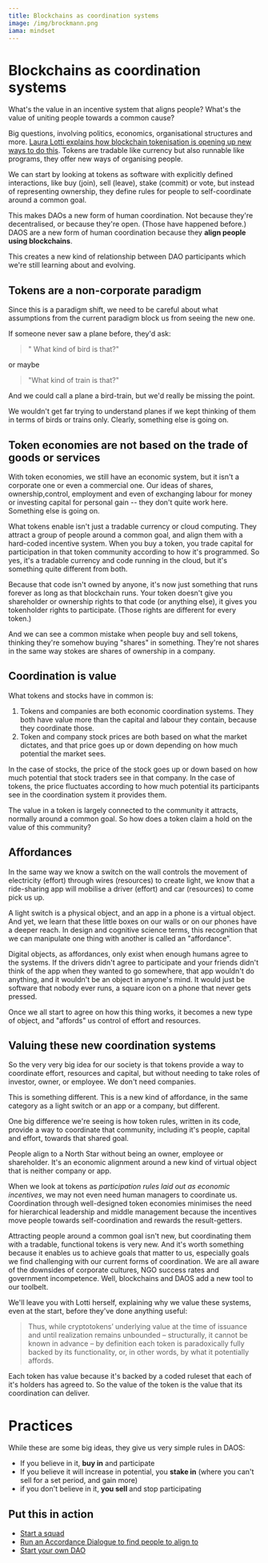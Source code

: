 ```yaml
---
title: Blockchains as coordination systems
image: /img/brockmann.png
iama: mindset
---
```


# Blockchains as coordination systems

What's the value in an incentive system that aligns people? What's the value of uniting people towards a common cause?

Big questions, involving politics, economics, organisational structures and more. [Laura Lotti explains how blockchain tokenisation is opening up new ways to do this](http://mediatheoryjournal.org/laura-lotti-blockchain-affordances/).  Tokens are tradable like currency but also runnable like programs, they offer new ways of organising people. 

We can start by looking at tokens as software with explicitly defined interactions, like buy (join), sell (leave), stake (commit) or vote, but instead of representing ownership, they define rules for people to self-coordinate around a common goal.

This makes DAOs a new form of human coordination. Not because they're decentralised, or because they're open. (Those have happened before.) DAOS are a new form of human coordination because they **align people using blockchains**.

This creates a new kind of relationship between DAO participants which we're still learning about and evolving.

## Tokens are a non-corporate paradigm

Since this is a paradigm shift, we need to be careful about what assumptions from the current paradigm block us from seeing the new one. 

If someone never saw a plane before, they'd ask:

>" What kind of bird is that?" 

or maybe 

> "What kind of train is that?" 

And we could call a plane a bird-train, but we'd really be missing the point. 

We wouldn't get far trying to understand planes if we kept thinking of them in terms of birds or trains only. Clearly, something else is going on.

## Token economies are not based on the trade of goods or services

With token economies, we still have an economic system, but it isn't a corporate one or even a commercial one.  Our ideas of shares, ownership,control, employment and even of exchanging labour for money or investing capital for personal gain -- they don't quite work here.  Something else is going on.

What tokens enable isn't just a tradable currency or cloud computing. They attract a group of people around a common goal, and align them with a hard-coded incentive system.  When you buy a token, you trade capital for participation in that token community according to how it's programmed. So yes, it's a tradable currency and code running in the cloud, but it's something quite different from both.

Because that code isn't owned by anyone, it's now just something that runs forever as long as that blockchain runs.  Your token doesn't give you shareholder or ownership rights to that code (or anything else), it gives you tokenholder rights to participate. (Those rights are different for every token.)

And we can see a common mistake when people buy and sell tokens, thinking they're somehow buying "shares" in something.  They're not shares in the same way stokes are shares of ownership in a company.

## Coordination is value
What tokens and stocks have in common is:

1. Tokens and companies are both economic coordination systems. They both have value more than the capital and labour they contain, because they coordinate those.
2. Token and company stock prices are both based on what the market dictates, and that price goes up or down depending on how much potential the market sees.

In the case of stocks, the price of the stock goes up or down based on how much potential that stock traders see in that company. In the case of tokens, the price fluctuates according to how much potential its participants see in the coordination system it provides them.

The value in a token is largely connected to the community it attracts, normally around a common goal.  So how does a token claim a hold on the value of this community?

## Affordances

In the same way we know a switch on the wall controls the movement of electricity (effort) through wires (resources) to create light, we know that a ride-sharing app will mobilise a driver (effort) and car (resources) to come pick us up.  

A light switch is a physical object, and an app in a phone is a virtual object.  And yet, we learn that these little boxes on our walls or on our phones have a deeper reach.   In design and cognitive science terms, this recognition that we can manipulate one thing with another is called an "affordance".  

Digital objects, as affordances, only exist when enough humans agree to the systems.  If the drivers didn't agree to participate and your friends didn't think of the app when they wanted to go somewhere, that app wouldn't do anything, and it wouldn't be an object in anyone's mind.  It would just be software that nobody ever runs, a square icon on a phone that never gets pressed.

Once we all start to agree on how this thing works, it becomes a new type of object, and "affords" us control of effort and resources.

## Valuing these new coordination systems

So the very very big idea for our society is that tokens provide a way to coordinate effort, resources and capital, but without needing to take roles of investor, owner, or employee. We don't need companies. 

This is something different. This is a new kind of affordance, in the same category as a light switch or an app or a company, but different.


One big difference we're seeing is how token rules, written in its code, provide a way to coordinate that community, including it's people, capital and effort, towards that shared goal.

People align to a North Star without being an owner, employee or shareholder. It's an economic alignment around a new kind of virtual object that is neither company or app.

When we look at tokens as *participation rules laid out as economic incentives*, we may not even need human managers to coordinate us.  Coordination through well-designed token economies minimises the need for hierarchical leadership and middle management because the incentives move people towards self-coordination and rewards the result-getters.

Attracting people around a common goal isn't new, but coordinating them with a tradable, functional tokens is very new.  And it's worth something because it enables us to achieve goals that matter to us, especially goals we find challenging with our current forms of coordination. We are all aware of the downsides of corporate cultures, NGO success rates and government incompetence. Well, blockchains and DAOS add a new tool to our toolbelt.

We'll leave you with Lotti herself, explaining why we value these systems, even at the start, before they've done anything useful:

> Thus, while cryptotokens’ underlying value at the time of issuance and until realization remains unbounded – structurally, it cannot be known in advance – by definition each token is paradoxically fully backed by its functionality, or, in other words, by what it potentially affords.

Each token has value because it's backed by a coded ruleset that each of it's holders has agreed to. So the value of the token is the value that its coordination can deliver.

# Practices

While these are some big ideas, they give us very simple rules in DAOS:

- If you believe in it, **buy in** and participate
- If you believe it will increase in potential, you **stake in** (where you can't sell for a set period, and gain more)
- if you don't believe in it, **you sell** and stop participating


## Put this in action
- [Start a squad](/practices/squads/)
- [Run an Accordance Dialogue to find people to align to](/practices/accordance-dialogue/)
- [Start your own DAO](https://dauhaus.club)


